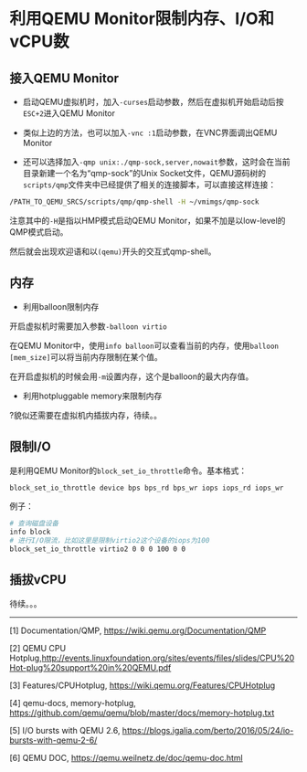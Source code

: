 # 利用QEMU Monitor限制内存、I/O和vCPU数

## 接入QEMU Monitor

* 启动QEMU虚拟机时，加入`-curses`启动参数，然后在虚拟机开始启动后按`ESC+2`进入QEMU Monitor

* 类似上边的方法，也可以加入`-vnc :1`启动参数，在VNC界面调出QEMU Monitor

* 还可以选择加入`-qmp unix:./qmp-sock,server,nowait`参数，这时会在当前目录新建一个名为“qmp-sock”的Unix Socket文件，QEMU源码树的`scripts/qmp`文件夹中已经提供了相关的连接脚本，可以直接这样连接：

```bash
/PATH_TO_QEMU_SRCS/scripts/qmp/qmp-shell -H ~/vmimgs/qmp-sock
```
注意其中的`-H`是指以HMP模式启动QEMU Monitor，如果不加是以low-level的QMP模式启动。

然后就会出现欢迎语和以`(qemu)`开头的交互式qmp-shell。


## 内存
* 利用balloon限制内存

开启虚拟机时需要加入参数`-balloon virtio`

在QEMU Monitor中，使用`info balloon`可以查看当前的内存，使用`balloon [mem_size]`可以将当前内存限制在某个值。

在开启虚拟机的时候会用`-m`设置内存，这个是balloon的最大内存值。

* 利用hotpluggable memory来限制内存

?貌似还需要在虚拟机内插拔内存，待续。。

## 限制I/O

是利用QEMU Monitor的`block_set_io_throttle`命令。基本格式：
```bash
block_set_io_throttle device bps bps_rd bps_wr iops iops_rd iops_wr
```

例子：
```bash
# 查询磁盘设备
info block
# 进行I/O限流，比如这里是限制virtio2这个设备的iops为100
block_set_io_throttle virtio2 0 0 0 100 0 0
```

## 插拔vCPU

待续。。。

---


[1] Documentation/QMP, https://wiki.qemu.org/Documentation/QMP

[2] QEMU CPU Hotplug,http://events.linuxfoundation.org/sites/events/files/slides/CPU%20Hot-plug%20support%20in%20QEMU.pdf

[3] Features/CPUHotplug, https://wiki.qemu.org/Features/CPUHotplug

[4] qemu-docs, memory-hotplug, https://github.com/qemu/qemu/blob/master/docs/memory-hotplug.txt

[5] I/O bursts with QEMU 2.6, https://blogs.igalia.com/berto/2016/05/24/io-bursts-with-qemu-2-6/

[6] QEMU DOC, https://qemu.weilnetz.de/doc/qemu-doc.html